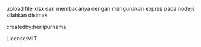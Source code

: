 upload file xlsx dan membacanya dengan mengunakan expres pada nodejs
silahkan disimak

createdby:heriipurnama

License:MIT
